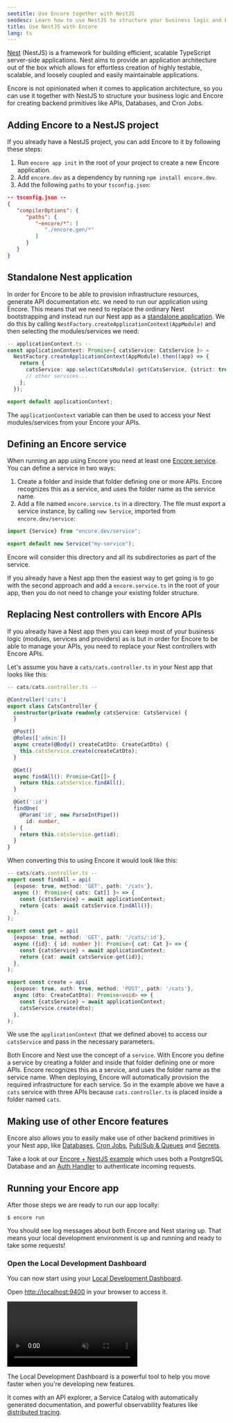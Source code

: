 ```yaml
---
seotitle: Use Encore together with NestJS
seodesc: Learn how to use NestJS to structure your business logic and Encore for creating infrastructure resources.
title: Use NestJS with Encore
lang: ts
---
```


[Nest](https://docs.nestjs.com/) (NestJS) is a framework for building efficient, scalable TypeScript server-side
applications. Nest aims to provide
an application architecture out of the box which allows for effortless creation of highly testable, scalable, and
loosely coupled and easily maintainable applications.

Encore is not opinionated when it comes to application architecture, so you can use it together with NestJS to structure
your business logic and Encore for creating backend primitives like APIs, Databases, and Cron Jobs.

<GitHubLink 
    href="https://github.com/encoredev/examples/tree/main/ts/nestjs" 
    desc="Encore.ts + NestJS example" 
/>

## Adding Encore to a NestJS project

If you already have a NestJS project, you can add Encore to it by following these steps:

1. Run `encore app init` in the root of your project to create a new Encore application.
2. Add `encore.dev` as a dependency by running `npm install encore.dev`.
3. Add the following `paths` to your `tsconfig.json`:

```json
-- tsconfig.json --
{
   "compilerOptions": {
      "paths": {
         "~encore/*": [
            "./encore.gen/*"
         ]
      }
   }
}
```

## Standalone Nest application

In order for Encore to be able to provision infrastructure resources, generate API documentation etc. we need to run our
application using Encore. This means that we need to replace the ordinary Nest bootstrapping and instead run our Nest
app as
a [standalone application](https://docs.nestjs.com/standalone-applications). We do this by
calling `NestFactory.createApplicationContext(AppModule)` and then selecting the modules/services we need:

```ts
-- applicationContext.ts --
const applicationContext: Promise<{ catsService: CatsService }> =
  NestFactory.createApplicationContext(AppModule).then((app) => {
    return {
      catsService: app.select(CatsModule).get(CatsService, {strict: true}),
      // other services...
    };
  });

export default applicationContext;
```

The `applicationContext` variable can then be used to access your Nest modules/services from your Encore your APIs.

## Defining an Encore service

When running an app using Encore you need at least
one [Encore service](/docs/ts/primitives/services#defining-a-service). You can define a
service
in two ways:

1. Create a folder and inside that folder defining one or more APIs. Encore recognizes this as a service, and uses the
   folder name as the service name.
2. Add a file named `encore.service.ts` in a directory. The file must export a service instance, by
   calling `new Service`, imported from `encore.dev/service`:

```ts
import {Service} from "encore.dev/service";

export default new Service("my-service");
```

Encore will consider this directory and all its subdirectories as part of the service.

If you already have a Nest app then the easiest way to get going is to go with the second approach and add
a `encore.service.ts` in the root of your app, then you do not need to change your existing folder structure. 

## Replacing Nest controllers with Encore APIs

If you already have a Nest app then you can keep most of your business logic (modules, services and providers) as is but
in order for Encore to be able to manage your APIs, you need to replace your Nest controllers with Encore APIs.

Let's assume you have a `cats/cats.controller.ts` in your Nest app that looks like this:

```ts
-- cats/cats.controller.ts --

@Controller('cats')
export class CatsController {
  constructor(private readonly catsService: CatsService) {
  }

  @Post()
  @Roles(['admin'])
  async create(@Body() createCatDto: CreateCatDto) {
    this.catsService.create(createCatDto);
  }

  @Get()
  async findAll(): Promise<Cat[]> {
    return this.catsService.findAll();
  }

  @Get(':id')
  findOne(
    @Param('id', new ParseIntPipe())
      id: number,
  ) {
    return this.catsService.get(id);
  }
}
```

When converting this to using Encore it would look like this:

```ts
-- cats/cats.controller.ts --
export const findAll = api(
  {expose: true, method: 'GET', path: '/cats'},
  async (): Promise<{ cats: Cat[] }> => {
    const {catsService} = await applicationContext;
    return {cats: await catsService.findAll()};
  },
);

export const get = api(
  {expose: true, method: 'GET', path: '/cats/:id'},
  async ({id}: { id: number }): Promise<{ cat: Cat }> => {
    const {catsService} = await applicationContext;
    return {cat: await catsService.get(id)};
  },
);

export const create = api(
  {expose: true, auth: true, method: 'POST', path: '/cats'},
  async (dto: CreateCatDto): Promise<void> => {
    const {catsService} = await applicationContext;
    catsService.create(dto);
  },
);
```

We use the `applicationContext` (that we defined above) to access our `catsService` and pass in the necessary
parameters.

Both Encore and Nest use the concept of a `service`. With Encore you define a service by creating a folder and inside
that folder defining one or more APIs. Encore recognizes this as a service, and uses the folder name as the service
name. When deploying, Encore will automatically provision the required infrastructure for each service. So in the
example
above we have a `cats` service with three APIs because `cats.controller.ts` is placed inside a folder named `cats`.

## Making use of other Encore features

Encore also allows you to easily make use of other backend primitives in your Nest app,
like [Databases](/docs/ts/primitives/databases), [Cron Jobs](/docs/ts/primitives/cron-jobs), [Pub/Sub & Queues](/docs/ts/primitives/pubsub)
and [Secrets](/docs/ts/primitives/secrets).

Take a look at our [Encore + NestJS example](https://github.com/encoredev/examples/tree/main/ts/nestjs) which uses both
a PostgreSQL Database and an [Auth Handler](/docs/ts/develop/auth) to authenticate incoming requests.

## Running your Encore app

After those steps we are ready to run our app locally:

```shell
$ encore run
```

You should see log messages about both Encore and Nest staring up. That means your local development environment is up
and
running and ready to take some requests!

### Open the Local Development Dashboard

You can now start using your [Local Development Dashboard](/docs/ts/observability/dev-dash).

Open [http://localhost:9400](http://localhost:9400) in your browser to access it.

<video autoPlay playsInline loop controls muted className="w-full h-full">
  <source src="/assets/docs/localdashvideo.mp4" className="w-full h-full" type="video/mp4"/>
</video>

The Local Development Dashboard is a powerful tool to help you move faster when you're developing new features.

It comes with an API explorer, a Service Catalog with automatically generated documentation, and powerful
observability features
like [distributed tracing](/docs/ts/observability/tracing).

